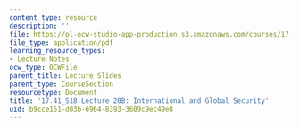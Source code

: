 ```yaml
---
content_type: resource
description: ''
file: https://ol-ocw-studio-app-production.s3.amazonaws.com/courses/17-41-introduction-to-international-relations-spring-2018/b9cce151d03b696483933609c9ec49e8_MIT17_41S18_lec20b.pdf
file_type: application/pdf
learning_resource_types:
- Lecture Notes
ocw_type: OCWFile
parent_title: Lecture Slides
parent_type: CourseSection
resourcetype: Document
title: '17.41_S18 Lecture 20B: International and Global Security'
uid: b9cce151-d03b-6964-8393-3609c9ec49e8
---
```

